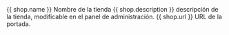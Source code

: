   <tr>
    <th>{{ shop.name }}</th>
    <td>Nombre de la tienda</td>
  </tr>
  <tr>
    <th>{{ shop.description }}</th>
    <td>descripción de la tienda, modificable en el panel de administración.</td>
  </tr>
  <tr>
    <th>{{ shop.url }}</th>
    <td>URL de la portada.</td>
  </tr>

